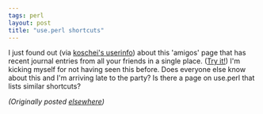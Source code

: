 ```yaml
---
tags: perl
layout: post
title: "use.perl shortcuts"
---
```




I just found out (via <a href="http://use.perl.org/~koschei/">koschei's userinfo</a>) about this 'amigos' page that has recent journal entries from all your friends in a single place. (<a href="/my/amigos/">Try it!</a>) I'm kicking myself for not having seen this before. Does everyone else know about this and I'm arriving late to the party? Is there a page on use.perl that lists similar shortcuts? 

<p><em>(Originally posted <a href="http://use.perl.org/~lachoy/journal/7115">elsewhere</a>)</em></p>


